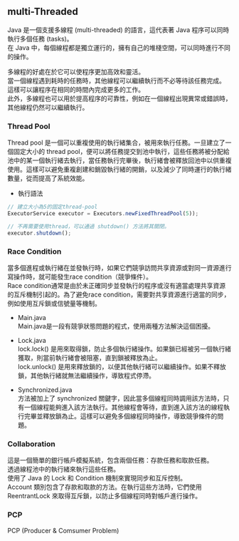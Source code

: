 ## multi-Threaded

Java 是一個支援多線程 (multi-threaded) 的語言，這代表著 Java 程序可以同時執行多個任務 (tasks)。   
在 Java 中，每個線程都是獨立運行的，擁有自己的堆棧空間，可以同時進行不同的操作。     

多線程的好處在於它可以使程序更加高效和靈活。   
當一個線程遇到耗時的任務時，其他線程可以繼續執行而不必等待該任務完成。   
這樣可以讓程序在相同的時間內完成更多的工作。   
此外，多線程也可以用於提高程序的可靠性，例如在一個線程出現異常或錯誤時，其他線程仍然可以繼續執行。   

### Thread Pool
Thread pool 是一個可以重複使用的執行緒集合，被用來執行任務。一旦建立了一個固定大小的 thread pool，便可以將任務提交到池中執行，這些任務將被分配給池中的某一個執行緒去執行，當任務執行完畢後，執行緒會被釋放回池中以供重複使用。這樣可以避免重複創建和銷毀執行緒的開銷，以及減少了同時運行的執行緒數量，從而提高了系統效能。   

* 執行語法
```js
// 建立大小為5的固定thread-pool
ExecutorService executor = Executors.newFixedThreadPool(5));

// 不再需要使用thread，可以通過 shutdown() 方法將其關閉。
executor.shutdown();
```

### Race Condition
當多個進程或執行緒在並發執行時，如果它們競爭訪問共享資源或對同一資源進行寫操作時，就可能發生race condition（競爭條件）。   
Race condition通常是由於未正確同步並發執行的程序或沒有適當處理共享資源的互斥機制引起的。為了避免race condition，需要對共享資源進行適當的同步，例如使用互斥鎖或信號量等機制。   

* Main.java    
    Main.java是一段有競爭狀態問題的程式，使用兩種方法解決這個困擾。

* Lock.java    
    lock.lock() 是用來取得鎖，防止多個執行緒操作。如果鎖已經被另一個執行緒獲取，則當前執行緒會被阻塞，直到鎖被釋放為止。   
    lock.unlock() 是用來釋放鎖的，以便其他執行緒可以繼續操作。如果不釋放鎖，其他執行緒就無法繼續操作，導致程式停滯。   

* Synchronized.java      
    方法被加上了 synchronized 關鍵字，因此當多個線程同時調用該方法時，只有一個線程能夠進入該方法執行。其他線程會等待，直到進入該方法的線程執行完畢並釋放鎖為止。這樣可以避免多個線程同時操作，導致競爭條件的問題。    

### Collaboration   
這是一個簡單的銀行帳戶模擬系統，包含兩個任務：存款任務和取款任務。   
透過線程池中的執行緒來執行這些任務。   
使用了 Java 的 Lock 和 Condition 機制來實現同步和互斥控制。   
Account 類別包含了存款和取款的方法。在執行這些方法時，它們使用 ReentrantLock 來取得互斥鎖，以防止多個線程同時對帳戶進行操作。   


### PCP
PCP (Producer & Comsumer Problem)